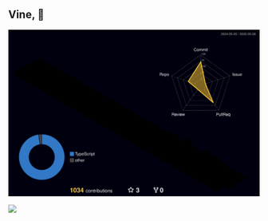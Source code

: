 ## Vine, 👋

![Status](./profile-3d-contrib/profile-night-rainbow.svg) 

<a href="https://skillicons.dev"   >
  <img src="https://skillicons.dev/icons?i=vscode,javascript,typescript,css,html,react,next,tailwind,nodejs,nest,github,postgres" />
</a>
  <br />

<!--
**vinevictor/vinevictor** is a ✨ _special_ ✨ repository because its `README.md` (this file) appears on your GitHub profile.

Here are some ideas to get you started:

- 🔭 I’m currently working on ...
- 🌱 I’m currently learning ...
- 👯 I’m looking to collaborate on ...
- 🤔 I’m looking for help with ...
- 💬 Ask me about ...
- 📫 How to reach me: ...
- 😄 Pronouns: ...
- ⚡ Fun fact: ...
-->
